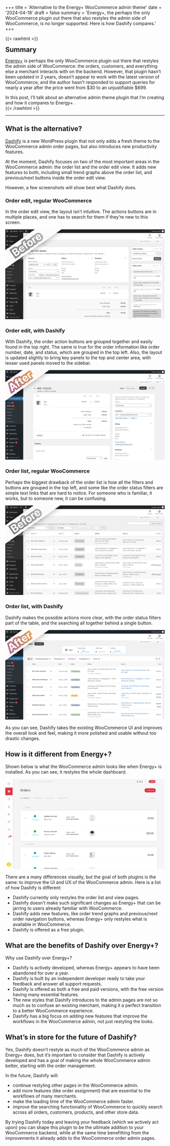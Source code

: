 +++
title = 'Alternative to the Energy+ WooCommerce admin theme'
date = '2024-04-18'
draft = false
summary = 'Energy+, the perhaps the only WooCommerce plugin out there that also restyles the admin side of WooCommerce, is no longer supported. Here is how Dashify compares.'
+++

{{< rawhtml >}}
<div class="rounded-lg px-8 py-8 bg-[#9D6095E3] text-gray-50 text-lg">
	<h2 class="text-gray-50" style="margin-top: 0; margin-bottom: 0.6rem;">Summary</h2>
	<p><a href="https://codecanyon.net/item/energy-a-beautiful-admin-panel-for-woocommerce/25423023" class="text-gray-50">Energy+</a> is perhaps the only WooCommerce plugin out there that restyles the admin side of WooCommerce: the orders, customers, and everything else a merchant interacts with on the backend. However, that plugin hasn’t been updated in 2 years, doesn’t appear to work with the latest version of WooCommerce, and the author hasn’t responded to support queries for nearly a year after the price went from $30 to an unjustifiable $699.</p>
	<p style="margin-bottom: 0;">In this post, I’ll talk about an alternative admin theme plugin that I’m creating and how it compares to Energy+.</p>
</div>
{{< /rawhtml >}}

---

## What is the alternative?

[Dashify](https://wordpress.org/plugins/dashify/) is a new WordPress plugin that not only adds a fresh theme to the WooCommerce admin order pages, but also introduces new productivity features.

At the moment, Dashify focuses on two of the most important areas in the WooCommerce admin: the order list and the order edit view. It adds new features to both, including small trend graphs above the order list, and previous/next buttons inside the order edit view.

However, a few screenshots will show best what Dashify does.

### Order edit, regular WooCommerce

In the order edit view, the layout isn’t intuitive. The actions buttons are in multiple places, and one has to search for them if they’re new to this screen.

![Screenshot of the order edit view in WooCommerce. The layout is dull and doesn’t look sleek.](order-edit-before.png)

### Order edit, with Dashify

With Dashify, the order action buttons are grouped together and easily found in the top right. The same is true for the order information like order number, date, and status, which are grouped in the top left. Also, the layout is updated slightly to bring key panels to the top and center area, with lesser used panels moved to the sidebar.

![Screenshot of the order edit view after Dashify is added, showing a layout that is much sleeker and more organized.](order-edit-after.png)

### Order list, regular WooCommerce

Perhaps the biggest drawback of the order list is how all the filters and buttons are grouped in the top left, and some like the order status filters are simple text links that are hard to notice. For someone who is familiar, it works, but to someone new, it can be confusing.

![Screenshot of the regular WooCommerce order list, without Dashify. It doesn’t look too sleek.](order-list-before.png)

### Order list, with Dashify

Dashify makes the possible actions more clear, with the order status filters part of the table, and the searching all together behind a single button.

![Screenshot of the order list after Dashify is added, showing improved styling of the table and a new recent order trend graph above the list.](order-list-after.png)

As you can see, Dashify takes the existing WooCommerce UI and improves the overall look and feel, making it more polished and usable without too drastic changes.

## How is it different from Energy+?

Shown below is what the WooCommerce admin looks like when Energy+ is installed. As you can see, it restyles the whole dashboard.

![Screenshot of how Energy+ restyles the WooCommerce order list.](energy.png)

There are a many differences visually, but the goal of both plugins is the same: to improve the UI and UX of the WooCommerce admin. Here is a list of how Dashify is different:

*   Dashify currently only restyles the order list and view pages.
*   Dashify doesn’t make such significant changes as Energy+ that can be jarring to users already familiar with WooCommerce.
*   Dashify adds new features, like order trend graphs and previous/next order navigation buttons, whereas Energy+ only restyles what is available in WooCommerce.
*   Dashify is offered as a free plugin.

## What are the benefits of Dashify over Energy+?

Why use Dashify over Energy+?

*   Dashify is actively developed, whereas Energy+ appears to have been abandoned for over a year.
*   Dashify is built by an independent developer ready to take your feedback and answer all support requests.
*   Dashify is offered as both a free and paid versions, with the free version having many essential features.
*   The new styles that Dashify introduces to the admin pages are not so much as to confuse an existing merchant, making it a perfect transition to a better WooCommerce experience.
*   Dashify has a big focus on adding new features that improve the workflows in the WooCommerce admin, not just restyling the looks.

## What’s in store for the future of Dashify?

Yes, Dashify doesn’t restyle as much of the WooCommerce admin as Energy+ does, but it’s important to consider that Dashify is actively developed and has a goal of making the whole WooCommerce admin better, starting with the order management.

In the future, Dashify will:

*   continue restyling other pages in the WooCommerce admin.
*   add more features (like order assignment) that are essential to the workflows of many merchants.
*   make the loading time of the WooCommerce admin faster.
*   improve the searching functionality of WooCommerce to quickly search across all orders, customers, products, and other store data.

By trying Dashify today and leaving your feedback (which we actively act upon) you can shape this plugin to be the ultimate addition to your WooCommerce backend, while at the same time benefitting from the improvements it already adds to the WooCommerce order admin pages.
